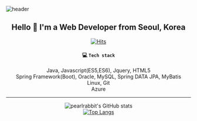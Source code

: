 ![header](https://capsule-render.vercel.app/api?type=waving&&color=ED6782&height=200&section=header&text=🐇%20pearlrabbit%20🐇&fontSize=40&fontColor=FFFFFF&fontAlignY=40)

<div align=center>

## Hello 👋 I'm a Web Developer from Seoul, Korea <br>

[![Hits](https://hits.seeyoufarm.com/api/count/incr/badge.svg?url=https%3A%2F%2Fgithub.com%2Fpearlrabbit&count_bg=%2338C6BE&title_bg=%23000000&icon=&icon_color=%23E7E7E7&title=hits&edge_flat=false)](https://hits.seeyoufarm.com) 

#### :computer: ​`Tech stack`

 Java, Javascript(ES5,ES6), Jquery, HTML5 <br>
 Spring Framework(Boot), Oracle, MySQL, Spring DATA JPA, MyBatis <br> 
 Linux, Git <br> 
 Azure

---

  
![pearlrabbit's GitHub stats](https://github-readme-stats.vercel.app/api?username=pearlrabbit&show_icons=true&theme=vue)<br>
[![Top Langs](https://github-readme-stats.vercel.app/api/top-langs/?username=pearlrabbit&layout=compact&theme=graywhite&langs_count=10)](https://github.com/anuraghazra/github-readme-stats)

